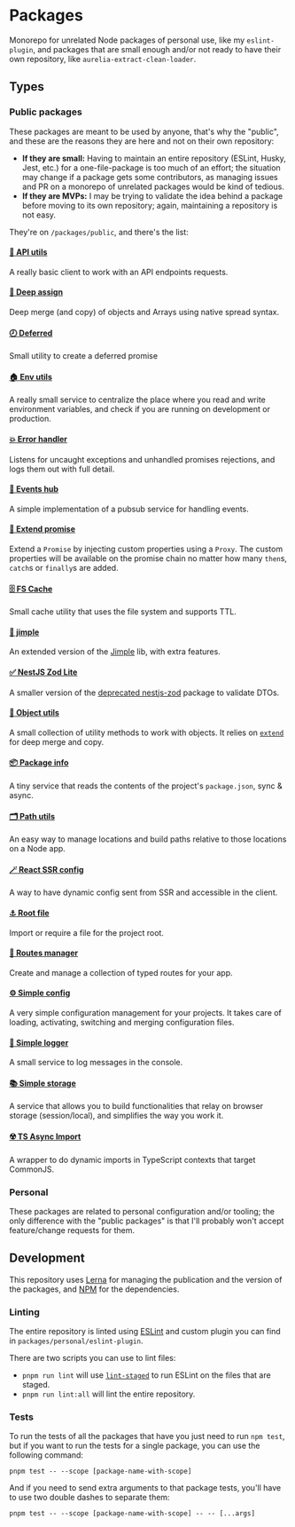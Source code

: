 # Packages

Monorepo for unrelated Node packages of personal use, like my `eslint-plugin`, and packages that are small enough and/or not ready to have their own repository, like `aurelia-extract-clean-loader`.

## Types

### Public packages

These packages are meant to be used by anyone, that's why the "public", and these are the reasons they are here and not on their own repository:

- **If they are small:** Having to maintain an entire repository (ESLint, Husky, Jest, etc.) for a one-file-package is too much of an effort; the situation may change if a package gets some contributors, as managing issues and PR on a monorepo of unrelated packages would be kind of tedious.
- **If they are MVPs:** I may be trying to validate the idea behind a package before moving to its own repository; again, maintaining a repository is not easy.

They're on `/packages/public`, and there's the list:

#### [🚀 API utils](./packages/public/api-utils)

A really basic client to work with an API endpoints requests.

#### [🧬 Deep assign](./packages/public/deep-assign)

Deep merge (and copy) of objects and Arrays using native spread syntax.

#### [🕗 Deferred](./packages/public/deferred)

Small utility to create a deferred promise

#### [🏠 Env utils](./packages/public/env-utils)

A really small service to centralize the place where you read and write environment variables, and check if you are running on development or production.

#### [💥 Error handler](./packages/public/error-handler)

Listens for uncaught exceptions and unhandled promises rejections, and logs them out with full detail.

#### [🚚 Events hub](./packages/public/events-hub)

A simple implementation of a pubsub service for handling events.

#### [💫 Extend promise](./packages/public/extend-promise)

Extend a `Promise` by injecting custom properties using a `Proxy`. The custom properties will be available on the promise chain no matter how many `then`s, `catch`s or `finally`s are added.

#### [🗄 FS Cache](./packages/public/fs-cache)

Small cache utility that uses the file system and supports TTL.

#### [💉 jimple](./packages/public/jimple)

An extended version of the [Jimple](https://www.npmjs.com/package/jimple) lib, with extra features.

#### [✅ NestJS Zod Lite](./packages/public/nestjs-zod-lite)

A smaller version of the [deprecated nestjs-zod](https://github.com/risen228/nestjs-zod) package to validate DTOs.

#### [🧰 Object utils](./packages/public/object-utils)

A small collection of utility methods to work with objects. It relies on [`extend`](https://www.npmjs.com/package/extend) for deep merge and copy.

#### [📦 Package info](./packages/public/package-info)

A tiny service that reads the contents of the project's `package.json`, sync & async.

#### [🗂 Path utils](./packages/public/path-utils)

An easy way to manage locations and build paths relative to those locations on a Node app.

#### [🪄 React SSR config](./packages/public/react-ssr-config)

A way to have dynamic config sent from SSR and accessible in the client.

#### [⚓️ Root file](./packages/public/root-file)

Import or require a file for the project root.

#### [🚏 Routes manager](./packages/public/routes-manager)

Create and manage a collection of typed routes for your app.

#### [⚙️ Simple config](./packages/public/simple-config)

A very simple configuration management for your projects. It takes care of loading, activating, switching and merging configuration files.

#### [💬 Simple logger](./packages/public/simple-logger)

A small service to log messages in the console.

#### [📚 Simple storage](./packages/public/simple-storage)

A service that allows you to build functionalities that relay on browser storage (session/local), and simplifies the way you work it.

#### [☢️ TS Async Import](./packages/public/ts-async-import)

A wrapper to do dynamic imports in TypeScript contexts that target CommonJS.

### Personal

These packages are related to personal configuration and/or tooling; the only difference with the "public packages" is that I'll probably won't accept feature/change requests for them.

## Development

This repository uses [Lerna](https://lerna.js.org) for managing the publication and the version of the packages, and [NPM](http://npmjs.com) for the dependencies.

### Linting

The entire repository is linted using [ESLint](https://eslint.org) and custom plugin you can find in `packages/personal/eslint-plugin`.

There are two scripts you can use to lint files:

- `pnpm run lint` will use [`lint-staged`](https://npmjs.com/package/lint-staged) to run ESLint on the files that are staged.
- `pnpm run lint:all` will lint the entire repository.

### Tests

To run the tests of all the packages that have you just need to run `npm test`, but if you want to run the tests for a single package, you can use the following command:

```
pnpm test -- --scope [package-name-with-scope]
```

And if you need to send extra arguments to that package tests, you'll have to use two double dashes to separate them:

```
pnpm test -- --scope [package-name-with-scope] -- -- [...args]
```

